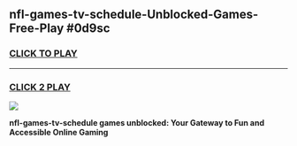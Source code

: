 
## nfl-games-tv-schedule-Unblocked-Games-Free-Play #0d9sc
<h3>
<a href="https://us.freeplayer.one?title=nfl-games-tv-schedule&ref=9M">CLICK TO PLAY</a></h3>
<hr>

<h3>
<a href="https://us.freeplayer.one?title=nfl-games-tv-schedule&ref=9M">CLICK 2 PLAY</a>
  
</h3>

<a href="https://us.freeplayer.one?title=nfl-games-tv-schedule&ref=9M"><img src="https://clearcache.store/games.png"></a>


**nfl-games-tv-schedule games unblocked: Your Gateway to Fun and Accessible Online Gaming**
